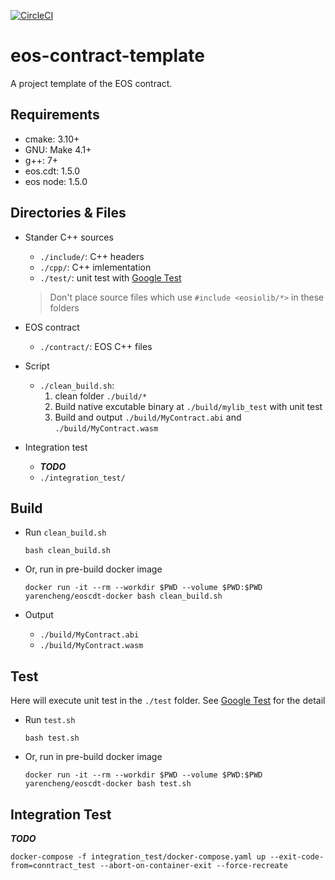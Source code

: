 [![CircleCI](https://circleci.com/gh/yarencheng/eos-contract-template/tree/master.svg?style=svg)](https://circleci.com/gh/yarencheng/eos-contract-template/tree/master)

# eos-contract-template

A project template of the EOS contract.

## Requirements

* cmake: 3.10+
* GNU: Make 4.1+
* g++: 7+
* eos.cdt: 1.5.0
* eos node: 1.5.0

## Directories & Files

* Stander C++ sources
  * `./include/`: C++ headers
  * `./cpp/`: C++ imlementation
  * `./test/`: unit test with [Google Test](https://github.com/google/googletest)

  > Don't place source files which use `#include <eosiolib/*>` in these folders

* EOS contract
  * `./contract/`: EOS C++ files

* Script
  * `./clean_build.sh`:
    1. clean folder `./build/*`
    1. Build native excutable binary at `./build/mylib_test` with unit test
    1. Build and output `./build/MyContract.abi` and `./build/MyContract.wasm`

* Integration test
  * ***TODO***
  * `./integration_test/`

## Build

* Run `clean_build.sh`
  ```
  bash clean_build.sh
  ```

* Or, run in pre-build docker image
  ```
  docker run -it --rm --workdir $PWD --volume $PWD:$PWD yarencheng/eoscdt-docker bash clean_build.sh
  ```

* Output
  * `./build/MyContract.abi`
  * `./build/MyContract.wasm`

## Test

Here will execute unit test in the `./test` folder. See [Google Test](https://github.com/google/googletest) for the detail

* Run `test.sh`
  ```
  bash test.sh
  ```

* Or, run in pre-build docker image
  ```
  docker run -it --rm --workdir $PWD --volume $PWD:$PWD yarencheng/eoscdt-docker bash test.sh
  ```

## Integration Test

***TODO***

```
docker-compose -f integration_test/docker-compose.yaml up --exit-code-from=conntract_test --abort-on-container-exit --force-recreate
```